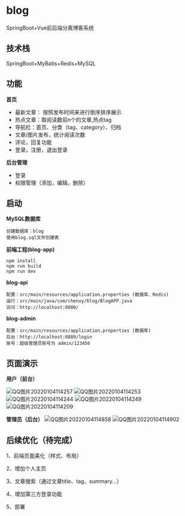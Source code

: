 # blog
SpringBoot+Vue前后端分离博客系统

## 技术栈
SpringBoot+MyBatis+Redis+MySQL

## 功能
**首页**
* 最新文章： 按照发布时间来进行倒序排序展示
* 热点文章：取阅读数前n个的文章,热点tag
* 导航栏：首页、分类（tag、category）、归档
* 文章/图片发布，统计阅读次数
* 评论，回复功能
* 登录，注册，退出登录


**后台管理**
* 登录
* 权限管理（添加，编辑，删除）

## 启动
**MySQL数据库**

    创建数据库：blog
    使用blog.sql文件创建表
**前端工程(blog-app)**

    npm install
    npm run build
    npm run dev

**blog-api**

    配置：src/main/resources/application.properties (数据库、Redis)
    运行：src/main/java/com/chenxy/blog/BlogAPP.java
    访问：http://localhost:8080/
    
**blog-admin**

    配置：src/main/resources/application.properties (数据库)
    后台：http://localhost:8889/login
    账号：超级管理员账号为 admin/123456



## 页面演示
**用户（前台）**

![QQ图片20220104114257](https://user-images.githubusercontent.com/22994760/148011014-8d137a3e-febe-49e7-a666-e041ef8876b8.png)
![QQ图片20220104114253](https://user-images.githubusercontent.com/22994760/148006852-56b3095c-c1ec-47eb-bb1a-64d2be878ef6.png)
![QQ图片20220104114244](https://user-images.githubusercontent.com/22994760/148006856-95ae78a1-442c-443a-b5ad-9369c73ffde5.png)
![QQ图片20220104114249](https://user-images.githubusercontent.com/22994760/148006860-239e7537-c1a4-4a4d-87fc-c40126d01516.png)
![QQ图片20220104114209](https://user-images.githubusercontent.com/22994760/148006865-d07b1046-feb6-443b-a409-91fe633147c3.png)

**管理员（后台）**
![QQ图片20220104114858](https://user-images.githubusercontent.com/22994760/148007156-34d71329-c9a6-4633-b4b1-ce7f4ab3df4a.png)
![QQ图片20220104114902](https://user-images.githubusercontent.com/22994760/148007160-20a1ea7a-8da2-4606-aacc-e88f47b706cf.png)

## 后续优化（待完成）
1、前端页面美化（样式、布局）

2、增加个人主页

3、文章搜索（通过文章title、tag、summary...）

4、增加第三方登录功能

5、部署

